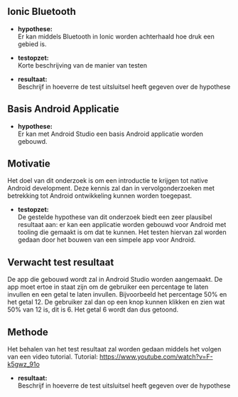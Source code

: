 Ionic Bluetooth
----------------
* **hypothese:**  
Er kan middels Bluetooth in Ionic worden achterhaald hoe druk een gebied is.

* **testopzet:**  
Korte beschrijving van de manier van testen 
 
* **resultaat:**  
Beschrijf in hoeverre de test uitsluitsel heeft gegeven 
over de hypothese


Basis Android Applicatie
----------------
* **hypothese:**  
Er kan met Android Studio een basis Android applicatie worden gebouwd.

Motivatie
----------------
Het doel van dit onderzoek is om een introductie te krijgen tot native Android development. Deze kennis zal dan in vervolgonderzoeken met betrekking tot Android ontwikkeling kunnen worden toegepast. 

* **testopzet:**  
De gestelde hypothese van dit onderzoek biedt een zeer plausibel resultaat aan: er kan een applicatie worden gebouwd voor Android met tooling die gemaakt is om dat te kunnen. Het testen hiervan zal worden gedaan door het bouwen van een simpele app voor Android.

Verwacht test resultaat
----------------
De app die gebouwd wordt zal in Android Studio worden aangemaakt. De app moet ertoe in staat zijn om de gebruiker een percentage te laten invullen en een getal te laten invullen. Bijvoorbeeld het percentage 50% en het getal 12. De gebruiker zal dan op een knop kunnen klikken en zien wat 50% van 12 is, dit is 6. Het getal 6 wordt dan dus getoond.

Methode
----------------
Het behalen van het test resultaat zal worden gedaan middels het volgen van een video tutorial.
Tutorial: https://www.youtube.com/watch?v=F-k5gwz_91o 
 
* **resultaat:**  
Beschrijf in hoeverre de test uitsluitsel heeft gegeven 
over de hypothese